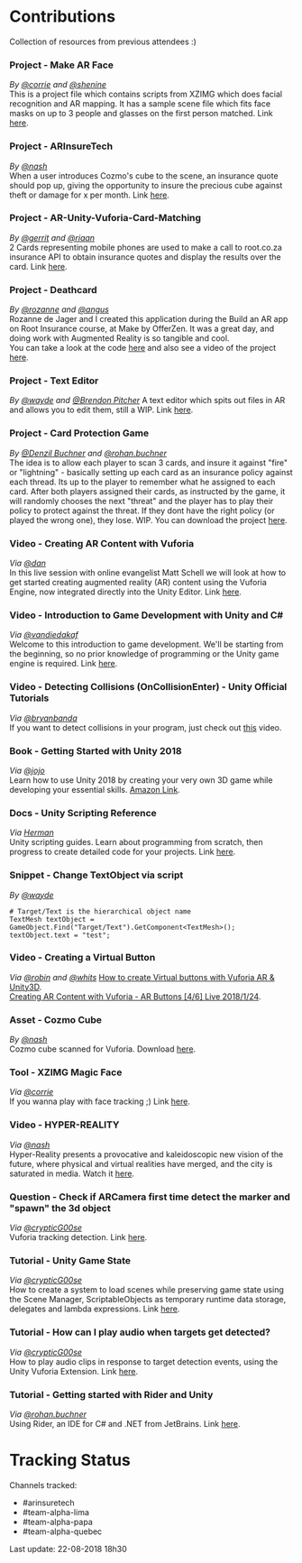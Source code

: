 # Contributions
Collection of resources from previous attendees :)

### Project - Make AR Face
_By [@corrie](https://offerzen-make.slack.com/messages/@U9MCSKB9U) and [@shenine](https://offerzen-make.slack.com/messages/@U9LECL4Q3)_  
This is a project file which contains scripts from XZIMG which does facial recognition and AR mapping. It has a sample scene file which fits face masks on up to 3 people and glasses on the first person matched. Link [here](https://bitbucket.org/Echochi/make-ar-face).

### Project - ARInsureTech
_By [@nash](https://offerzen-make.slack.com/messages/@U9LQD9TMK)_  
When a user introduces Cozmo's cube to the scene, an insurance quote should pop up, giving the opportunity to insure the precious cube against theft or damage for x per month. Link [here](https://github.com/Akahadaka/ARInsureTech).

### Project - AR-Unity-Vuforia-Card-Matching
_By [@gerrit](https://offerzen-make.slack.com/messages/@U8VB829BJ) and [@riaan](https://offerzen-make.slack.com/messages/@UBGB8GT7A)_  
2 Cards representing mobile phones are used to make a call to root.co.za insurance API to obtain insurance quotes and display the results over the card. Link [here](https://github.com/giliomeejg/AR-Unity-Vuforia-Card-Matching).

### Project - Deathcard
_By [@rozanne](https://offerzen-make.slack.com/messages/@U9WNZ7C74) and [@angus](https://offerzen-make.slack.com/messages/@UC6JH787K)_  
Rozanne de Jager and I created this application during the Build an AR app on Root Insurance course, at Make by OfferZen. It was a great day, and doing work with Augmented Reality is so tangible and cool.  
You can take a look at the code [here](https://github.com/AngusTheMack/deathcard) and also see a video of the project [here](https://photos.app.goo.gl/kNBLJUVC2TgRWWfY7).

### Project - Text Editor
_By [@wayde](https://offerzen-make.slack.com/messages/@U9K82LR7D) and [@Brendon Pitcher](https://offerzen-make.slack.com/messages/@UC8F5853R)_
A text editor which spits out files in AR and allows you to edit them, still a WIP. Link [here](https://bitbucket.org/waydemlyle/makeday/src/master/).

### Project - Card Protection Game
_By [@Denzil Buchner](https://offerzen-make.slack.com/messages/@UCB4MAGAF) and [@rohan.buchner](https://offerzen-make.slack.com/messages/@U9QECBU1Z)_  
The idea is to allow each player to scan 3 cards, and insure it against "fire" or "lightning" - basically setting up each card as an insurance policy against each thread. Its up to the player to remember what he assigned to each card. After both players assigned their cards, as instructed by the game, it will randomly chooses the next "threat" and the player has to play their policy to protect against the threat. If they dont have the right policy (or played the wrong one), they lose. WIP. You can download the project [here](https://offerzen-make.slack.com/files/UCB4MAGAF/FCCB71543/archive.zip).

### Video - Creating AR Content with Vuforia
_Via [@dan](https://offerzen-make.slack.com/messages/@U9M5EBTH9)_  
In this live session with online evangelist Matt Schell we will look at how to get started creating augmented reality (AR) content using the Vuforia Engine, now integrated directly into the Unity Editor. Link [here](https://www.youtube.com/watch?v=9XikHnTiukk&list=PLX2vGYjWbI0Thl0pOCbKWrbbiw7RWiRG7).

### Video - Introduction to Game Development with Unity and C#
_Via [@vandiedakaf](https://offerzen-make.slack.com/messages/@U92C2GUHJ)_  
Welcome to this introduction to game development. We'll be starting from the beginning, so no prior knowledge of programming or the Unity game engine is required. Link [here](https://www.youtube.com/watch?v=_cCGBMmMOFw).

### Video - Detecting Collisions (OnCollisionEnter) - Unity Official Tutorials
_Via [@bryanbanda](https://offerzen-make.slack.com/messages/@UC7QLG788)_  
If you want to detect collisions in your program, just check out [this](https://www.youtube.com/watch?v=QRp4V1JTZnM) video.

### Book - Getting Started with Unity 2018
_Via [@jojo](https://offerzen-make.slack.com/messages/@UC088FCUS)_  
Learn how to use Unity 2018 by creating your very own 3D game while developing your essential skills. [Amazon Link](https://www.amazon.com/Getting-Started-Unity-2018-development-ebook/dp/B07BP9Y7RB).

### Docs - Unity Scripting Reference
_Via [Herman](https://offerzen-make.slack.com/messages/@U9KSM2264)_  
Unity scripting guides. Learn about programming from scratch, then progress to create detailed code for your projects. Link [here](https://unity3d.com/learn/tutorials/s/scripting).

### Snippet - Change TextObject via script
_By [@wayde](https://offerzen-make.slack.com/messages/@U9K82LR7D)_
```
# Target/Text is the hierarchical object name 
TextMesh textObject = GameObject.Find("Target/Text").GetComponent<TextMesh>();
textObject.text = "test";
```

### Video - Creating a Virtual Button
_Via [@robin](https://offerzen-make.slack.com/messages/@U98E8NB6J) and [@whits](https://offerzen-make.slack.com/messages/@U9WBFSVD0)_
[How to create Virtual buttons with Vuforia AR & Unity3D](https://www.youtube.com/watch?v=ElmzIq6stNI).  
[Creating AR Content with Vuforia - AR Buttons [4/6] Live 2018/1/24](https://www.youtube.com/watch?v=S1VrS05IxyQ).

### Asset - Cozmo Cube
_By [@nash](https://offerzen-make.slack.com/messages/@U9LQD9TMK)_  
Cozmo cube scanned for Vuforia. Download [here](https://files.slack.com/files-pri/T8CRG18UC-FC89W3G7P/download/cozmocube.unitypackage).

### Tool - XZIMG Magic Face
_Via [@corrie](https://offerzen-make.slack.com/messages/@U9MCSKB9U)_  
If you wanna play with face tracking ;) Link [here](https://www.xzimg.com/Products?nav=product-XMF).

### Video - HYPER-REALITY
_Via [@nash](https://offerzen-make.slack.com/messages/@U9LQD9TMK)_  
Hyper-Reality presents a provocative and kaleidoscopic new vision of the future, where physical and virtual realities have merged, and the city is saturated in media. Watch it [here](https://www.youtube.com/watch?v=YJg02ivYzSs).

### Question - Check if ARCamera first time detect the marker and "spawn" the 3d object
_Via [@crypticG00se](https://offerzen-make.slack.com/messages/@U9NR48LT1)_  
Vuforia tracking detection. Link [here](https://stackoverflow.com/questions/42717103/check-if-arcamera-first-time-detect-the-marker-and-spawn-the-3d-object).

### Tutorial - Unity Game State
_Via [@crypticG00se](https://offerzen-make.slack.com/messages/@U9NR48LT1)_  
How to create a system to load scenes while preserving game state using the Scene Manager, ScriptableObjects as temporary runtime data storage, delegates and lambda expressions. Link [here](https://unity3d.com/learn/tutorials/projects/adventure-game-tutorial/game-state).

### Tutorial - How can I play audio when targets get detected?
_Via [@crypticG00se](https://offerzen-make.slack.com/messages/@U9NR48LT1)_  
How to play audio clips in response to target detection events, using the Unity Vuforia Extension. Link [here](https://developer.vuforia.com/forum/faq/unity-how-can-i-play-audio-when-targets-get-detected).

### Tutorial - Getting started with Rider and Unity
_Via [@rohan.buchner](https://offerzen-make.slack.com/messages/@U9QECBU1Z)_  
Using Rider, an IDE for C# and .NET from JetBrains. Link [here](https://blog.jetbrains.com/dotnet/2017/08/30/getting-started-rider-unity/).

# Tracking Status
Channels tracked:
* #arinsuretech
* #team-alpha-lima
* #team-alpha-papa
* #team-alpha-quebec

Last update:
22-08-2018 18h30
